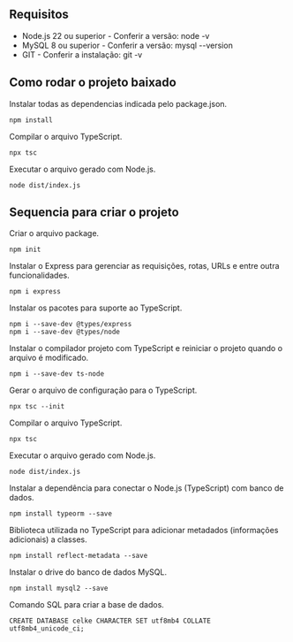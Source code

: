 ## Requisitos

* Node.js 22 ou superior - Conferir a versão: node -v
* MySQL 8 ou superior - Conferir a versão: mysql --version
* GIT - Conferir a instalação: git -v

## Como rodar o projeto baixado

Instalar todas as dependencias indicada pelo package.json.
```
npm install
```

Compilar o arquivo TypeScript.
```
npx tsc
```

Executar o arquivo gerado com Node.js.
```
node dist/index.js
```

## Sequencia para criar o projeto

Criar o arquivo package.
```
npm init
```

Instalar o Express para gerenciar as requisições, rotas, URLs e entre outra funcionalidades.
```
npm i express
```

Instalar os pacotes para suporte ao TypeScript.
```
npm i --save-dev @types/express
npm i --save-dev @types/node
```

Instalar o compilador projeto com TypeScript e reiniciar o projeto quando o arquivo é modificado.
```
npm i --save-dev ts-node
```

Gerar o arquivo de configuração para o TypeScript.
```
npx tsc --init
```

Compilar o arquivo TypeScript.
```
npx tsc
```

Executar o arquivo gerado com Node.js.
```
node dist/index.js
```

Instalar a dependência para conectar o Node.js (TypeScript) com banco de dados.
```
npm install typeorm --save
```

Biblioteca utilizada no TypeScript para adicionar metadados (informações adicionais) a classes.
```
npm install reflect-metadata --save
```

Instalar o drive do banco de dados MySQL.
```
npm install mysql2 --save
```

Comando SQL para criar a base de dados.
```
CREATE DATABASE celke CHARACTER SET utf8mb4 COLLATE utf8mb4_unicode_ci;
```

